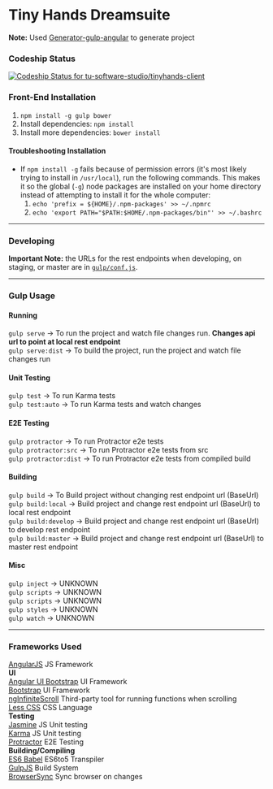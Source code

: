 # Tiny Hands Dreamsuite

**Note:** Used [Generator-gulp-angular](https://github.com/Swiip/generator-gulp-angular) to generate project

### Codeship Status
[ ![Codeship Status for tu-software-studio/tinyhands-client](https://codeship.com/projects/be6ab140-e41a-0133-4db8-3aa3f222b1f1/status?branch=develop)](https://codeship.com/projects/146238)

### Front-End Installation
1. `npm install -g gulp bower`
2. Install dependencies: `npm install`
3. Install more dependencies: `bower install`

#### Troubleshooting Installation
- If `npm install -g` fails because of permission errors (it's most likely trying to install in `/usr/local`), run the following commands. This makes it so the global (`-g`) node packages are installed on your home directory instead of attempting to install it for the whole computer:
  1. `echo 'prefix = ${HOME}/.npm-packages' >> ~/.npmrc`
  2. `echo 'export PATH="$PATH:$HOME/.npm-packages/bin"' >> ~/.bashrc`

--------------------
### Developing
**Important Note:** the URLs for the rest endpoints when developing, on staging, or master are in [`gulp/conf.js`](gulp/conf.js).  

--------------------
### Gulp Usage
#### Running
`gulp serve` 	  -> To run the project and watch file changes run. **Changes api url to point at local rest endpoint**  
`gulp serve:dist` -> To build the project, run the project and watch file changes run  

#### Unit Testing
`gulp test`			  -> To run Karma tests  
`gulp test:auto`	  -> To run Karma tests and watch changes  

#### E2E Testing
`gulp protractor`		-> To run Protractor e2e tests  
`gulp protractor:src`	-> To run Protractor e2e tests from src  
`gulp protractor:dist`	-> To run Protractor e2e tests from compiled build  

#### Building
`gulp build`	-> To Build project without changing rest endpoint url (BaseUrl)  
`gulp build:local`    -> Build project and change rest endpoint url (BaseUrl) to local rest endpoint  
`gulp build:develop`    -> Build project and change rest endpoint url (BaseUrl) to develop rest endpoint  
`gulp build:master`    -> Build project and change rest endpoint url (BaseUrl) to master rest endpoint  

#### Misc
`gulp inject`	-> UNKNOWN  
`gulp scripts`	-> UNKNOWN  
`gulp scripts`  -> UNKNOWN  
`gulp styles`	-> UNKNOWN  
`gulp watch`	-> UNKNOWN  

--------------------
### Frameworks Used
[AngularJS](https://angularjs.org/) JS Framework  
**UI**  
[Angular UI Bootstrap](http://angular-ui.github.io/bootstrap/) UI Framework  
[Bootstrap](http://getbootstrap.com/) UI Framework  
[ngInfiniteScroll](https://sroze.github.io/ngInfiniteScroll/) Third-party tool for running functions when scrolling  
[Less CSS](http://lesscss.org/) CSS Language  
**Testing**  
[Jasmine](http://jasmine.github.io/) JS Unit testing  
[Karma](http://karma-runner.github.io/) JS Unit testing  
[Protractor](https://github.com/angular/protractor) E2E Testing  
**Building/Compiling**  
[ES6 Babel](https://babeljs.io/) ES6to5 Transpiler  
[GulpJS](http://gulpjs.com/) Build System  
[BrowserSync](http://browsersync.io/) Sync browser on changes  